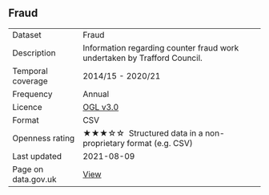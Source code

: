 ## Fraud

<table>
<tr>
	<td>Dataset</td>
	<td>Fraud</td>
</tr>
<tr>
	<td>Description</td>
	<td>Information regarding counter fraud work undertaken by Trafford Council.</td>
</tr>
<tr>
	<td>Temporal coverage</td>
	<td>2014/15 - 2020/21</td>
</tr>
<tr>
	<td>Frequency</td>
	<td>Annual</td>
</tr>
<tr>
	<td>Licence</td>
	<td><a href="http://www.nationalarchives.gov.uk/doc/open-government-licence/version/3/">OGL v3.0</a></td>
</tr>
<tr>
	<td>Format</td>
	<td>CSV</td>
</tr>
<tr>
	<td>Openness rating</td>
	<td>&#9733;&#9733;&#9733;&#9734;&#9734;&nbsp; Structured data in a non-proprietary format (e.g. CSV)</td>
</tr>
<tr>
	<td>Last updated</td>
	<td>2021-08-09</td>
</tr>
<tr>
	<td>Page on data.gov.uk</td>
	<td><a href="https://data.gov.uk/dataset/4912290a-b62d-49a9-bb8c-f30ef87c375c/trafford-council-fraud">View</a></td>
</tr>
</table>
